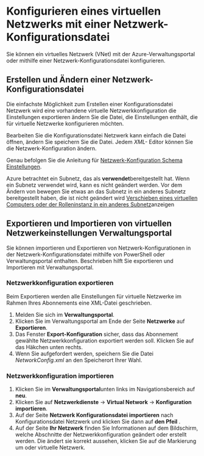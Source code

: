 <properties 
    pageTitle="Konfigurieren eines virtuellen Netzwerks mit einer Netzwerk-Konfigurationsdatei" 
    description="Informationen zum Exportieren und Importieren einer Konfigurationsdatei Netzwerk zum Azure-Verwaltungsportal oder ändern virtueller Netzwerke. " 
    services="virtual-network" 
    documentationCenter="" 
    authors="jimdial" 
    manager="carmonm" 
    editor="tysonn"/>

<tags
    ms.service="virtual-network"
    ms.devlang="na"
    ms.topic="article"
    ms.tgt_pltfrm="na"
    ms.workload="infrastructure-services" 
    ms.date="03/15/2016"
    ms.author="jdial"/>

# <a name="configure-a-virtual-network-using-a-network-configuration-file"></a>Konfigurieren eines virtuellen Netzwerks mit einer Netzwerk-Konfigurationsdatei

Sie können ein virtuelles Netzwerk (VNet) mit der Azure-Verwaltungsportal oder mithilfe einer Netzwerk-Konfigurationsdatei konfigurieren.

## <a name="creating-and-modifying-a-network-configuration-file"></a>Erstellen und Ändern einer Netzwerk-Konfigurationsdatei 
Die einfachste Möglichkeit zum Erstellen einer Konfigurationsdatei Netzwerk wird eine vorhandene virtuelle Netzwerkkonfiguration die Einstellungen exportieren ändern Sie die Datei, die Einstellungen enthält, die für virtuelle Netzwerke konfigurieren möchten.

Bearbeiten Sie die Konfigurationsdatei Netzwerk kann einfach die Datei öffnen, ändern Sie speichern Sie die Datei. Jedem *XML-* Editor können Sie die Netzwerk-Konfiguration ändern. 

Genau befolgen Sie die Anleitung für [Netzwerk-Konfiguration Schema Einstellungen](https://msdn.microsoft.com/library/azure/jj157100.aspx). 

Azure betrachtet ein Subnetz, das als **verwendet**bereitgestellt hat. Wenn ein Subnetz verwendet wird, kann es nicht geändert werden. Vor dem Ändern von bewegen Sie etwas an das Subnetz in ein anderes Subnetz bereitgestellt haben, die ist nicht geändert wird   [Verschieben eines virtuellen Computers oder der Rolleninstanz in ein anderes Subnetz](virtual-networks-move-vm-role-to-subnet.md)anzeigen

## <a name="export-and-import-virtual-network-settings-using-the-management-portal"></a>Exportieren und Importieren von virtuellen Netzwerkeinstellungen Verwaltungsportal  
Sie können importieren und Exportieren von Netzwerk-Konfigurationen in der Netzwerk-Konfigurationsdatei mithilfe von PowerShell oder Verwaltungsportal enthalten. Beschrieben hilft Sie exportieren und Importieren mit Verwaltungsportal. 

### <a name="to-export-your-network-settings"></a>Netzwerkkonfiguration exportieren
Beim Exportieren werden alle Einstellungen für virtuelle Netzwerke im Rahmen Ihres Abonnements eine XML-Datei geschrieben. 

1. Melden Sie sich im **Verwaltungsportal**.
2. Klicken Sie im Verwaltungsportal am Ende der Seite **Netzwerke** auf **Exportieren**. 
3. Das Fenster **Export-Konfiguration** sicher, dass das Abonnement gewählte Netzwerkkonfiguration exportiert werden soll. Klicken Sie auf das Häkchen unten rechts. 
4. Wenn Sie aufgefordert werden, speichern Sie die Datei *NetworkConfig.xml* an den Speicherort Ihrer Wahl.


### <a name="to-import-your-network-settings"></a>Netzwerkkonfiguration importieren

1. Klicken Sie im **Verwaltungsportal**unten links im Navigationsbereich auf **neu**.
2. Klicken Sie auf **Netzwerkdienste** -> **Virtual Network** -> **Konfiguration importieren**.
3. Auf der Seite **Netzwerk Konfigurationsdatei importieren** nach Konfigurationsdatei Netzwerk und klicken Sie dann auf **den Pfeil** .
4. Auf der Seite **Ihr Netzwerk** finden Sie Informationen auf dem Bildschirm, welche Abschnitte der Netzwerkkonfiguration geändert oder erstellt werden. Die ändert sie korrekt aussehen, klicken Sie auf die Markierung um oder virtuelle Netzwerk. 